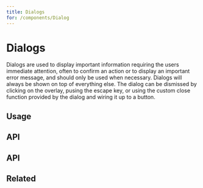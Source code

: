 ```yaml
---
title: Dialogs
for: /components/Dialog
---
```


# Dialogs
Dialogs are used to display important information requiring the users immediate attention, often to confirm an action or to display an important error message, and should only be used when necessary. Dialogs will always be shown on top of everything else. The dialog can be dismissed by clicking on the overlay, pusing the escape key, or using the custom
close function provided by the dialog and wiring it up to a button.

## Usage

## API

<!-- <dialog-demo></dialog-demo>

```html
<template>
    <div>
        <kro-dialog v-model="isOpen">
            <template #activator="{ open }">
                <kro-button @click="open">Open Normal Dialog</kro-button>
            </template>

            <template #title>Normal Dialog</template>
            
            <span>Hello world, this is just a normal dialog. Make sure you don't annoy your users with these hecking things!</span>

            <template #controls="{ close }">
                <kro-button @click="close">Cancel</kro-button>
                <kro-button @click="close" primary>Ok</kro-button>
            </template>
        </kro-dialog>
    </div>
</template>

<script>
    import { ref } from 'vue';

    export default {
        name: 'DialogDemo',
        setup() {
            const isOpen = ref(false);

            return {
                isOpen,
            }
        }
    
    }
</script>
``` -->

## API

<docs-component-metadata :metadata="metadata.options.component"></docs-component-metadata>

## Related
<press-article-link title="Dividers" subtitle="For dividing content, because sometimes you need to do that" to="/components/divider"></press-article-link>